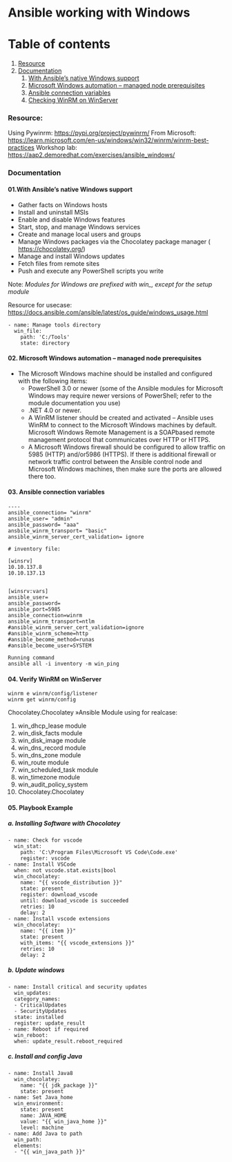 # Ansible working with Windows



# Table of contents
1. [Resource](#Resource)
2. [Documentation](#Documentation)
    1. [With Ansible’s native Windows support](#Documentation1)
    2. [Microsoft Windows automation – managed node prerequisites](#Documentation2)
    3. [Ansible connection variables](#Documentation3)
    4. [Checking WinRM on WinServer](#Documentation4)



### Resource:<a name="Resource"></a>

Using Pywinrm: https://pypi.org/project/pywinrm/
From Microsoft: https://learn.microsoft.com/en-us/windows/win32/winrm/winrm-best-practices
Workshop lab: https://aap2.demoredhat.com/exercises/ansible_windows/

### Documentation<a name="Documentation"></a>

#### 01.With Ansible’s native Windows support<a name="Documentation1"></a>
- Gather facts on Windows hosts
- Install and uninstall MSIs
- Enable and disable Windows features
- Start, stop, and manage Windows services
- Create and manage local users and groups
- Manage Windows packages via the Chocolatey package manager ( https://chocolatey.org/)
- Manage and install Windows updates
- Fetch files from remote sites
- Push and execute any PowerShell scripts you write

Note: *Modules for Windows are prefixed with win_, except for the setup module*

Resource for usecase: https://docs.ansible.com/ansible/latest/os_guide/windows_usage.html

```
- name: Manage tools directory
  win_file:
    path: 'C:/Tools'
    state: directory

```

#### 02. Microsoft Windows automation – managed node prerequisites<a name="Documentation2"></a>

- The Microsoft Windows machine should be installed and configured with the following items: 
  + PowerShell 3.0 or newer (some of the Ansible modules for Microsoft Windows may require newer versions of PowerShell; refer to the module documentation you use)
  + .NET 4.0 or newer.
  + A WinRM listener should be created and activated – Ansible uses WinRM to connect to the Microsoft Windows machines by default. Microsoft Windows Remote Management is a SOAPbased remote management protocol that communicates over HTTP or HTTPS.
  + A Microsoft Windows firewall should be configured to allow traffic on 5985 (HTTP) and/or5986 (HTTPS). If there is additional firewall or network traffic control between the Ansible control node and Microsoft Windows machines, then make sure the ports are allowed there too.


#### 03. Ansible connection variables<a name="Documentation3"></a>

```
----
ansible_connection= "winrm"
ansible_user= "admin"
ansible_password= "aaa"
ansbile_winrm_transport= "basic"
ansible_winrm_server_cert_validation= ignore

```

```
# inventory file:

[winsrv]
10.10.137.8
10.10.137.13


[winsrv:vars]
ansible_user=
ansible_password=
ansible_port=5985
ansible_connection=winrm
ansible_winrm_transport=ntlm
#ansible_winrm_server_cert_validation=ignore
#ansible_winrm_scheme=http
#ansible_become_method=runas
#ansible_become_user=SYSTEM

```


```
Running command
ansible all -i inventory -m win_ping
```

#### 04. Verify WinRM on WinServer<a name="Documentation4"></a>

```
winrm e winrm/config/listener
winrm get winrm/config
```

Chocolatey.Chocolatey »Ansible Module using for realcase:

1. win_dhcp_lease module
2. win_disk_facts module
3. win_disk_image module
4. win_dns_record module 
5. win_dns_zone module
6. win_route module
7. win_scheduled_task module
8. win_timezone module 
9. win_audit_policy_system
10. Chocolatey.Chocolatey



#### 05. Playbook Example

##### a. Installing Software with Chocolatey

```
- name: Check for vscode
  win_stat:
    path: 'C:\Program Files\Microsoft VS Code\Code.exe'
    register: vscode
- name: Install VSCode
  when: not vscode.stat.exists|bool
  win_chocolatey:
    name: "{{ vscode_distribution }}"
    state: present
    register: download_vscode
    until: download_vscode is succeeded
    retries: 10
    delay: 2
- name: Install vscode extensions
  win_chocolatey:
    name: "{{ item }}"
    state: present
    with_items: "{{ vscode_extensions }}"
    retries: 10
    delay: 2

```

##### b. Update windows

```
- name: Install critical and security updates
  win_updates:
  category_names:
  - CriticalUpdates
  - SecurityUpdates
  state: installed
  register: update_result
- name: Reboot if required
  win_reboot:
  when: update_result.reboot_required

```

##### c. Install and config Java

```
- name: Install Java8
  win_chocolatey:
    name: "{{ jdk_package }}"
    state: present
- name: Set Java_home
  win_environment:
    state: present
    name: JAVA_HOME
    value: "{{ win_java_home }}"
    level: machine
- name: Add Java to path
  win_path:
  elements:
  - "{{ win_java_path }}"

```






